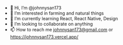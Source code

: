 - 👋 Hi, I’m @johnnysan173
- 👀 I’m interested in farming and natural things
- 🌱 I’m currently learning React, React Native, Design
- 💞️ I’m looking to collaborate on anything
- 📫 How to reach me johnnysan173@gmail.com or https://johnnysan173.vercel.app/

<!---
johnnysan173/johnnysan173 is a ✨ special ✨ repository because its `README.md` (this file) appears on your GitHub profile.
You can click the Preview link to take a look at your changes.
--->
